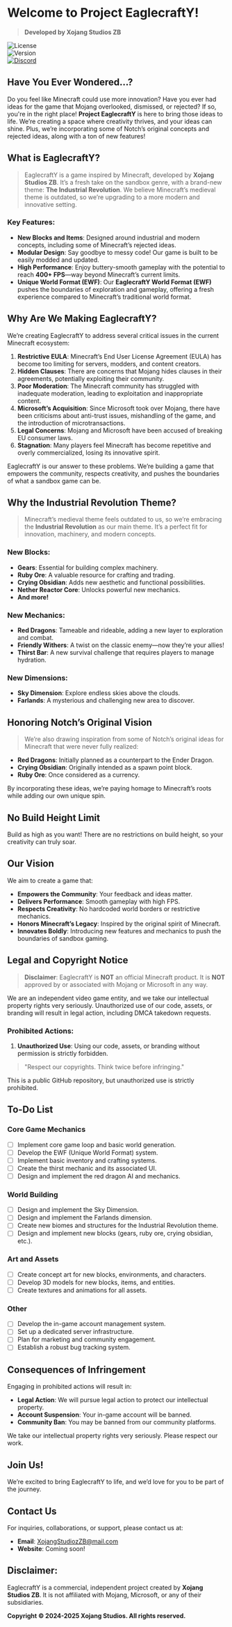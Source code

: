 # Welcome to Project EaglecraftY!
>**Developed by Xojang Studios ZB**  

![License](https://img.shields.io/badge/License-proprietary-red)  
![Version](https://img.shields.io/badge/Version-v0.0-blue)  
[![Discord](https://img.shields.io/badge/Discord-Join%20Our%20Server-7289DA?logo=discord)](https://discord.gg/acN93WBRC5)

## Have You Ever Wondered...?

Do you feel like Minecraft could use more innovation? Have you ever had ideas for the game that Mojang overlooked, dismissed, or rejected? If so, you're in the right place! **Project EaglecraftY** is here to bring those ideas to life. We’re creating a space where creativity thrives, and your ideas can shine. Plus, we’re incorporating some of Notch’s original concepts and rejected ideas, along with a ton of new features!

## What is EaglecraftY?
>EaglecraftY is a game inspired by Minecraft, developed by **Xojang Studios ZB**. It’s a fresh take on the sandbox genre, with a brand-new theme: **The Industrial Revolution**. We believe Minecraft’s medieval theme is outdated, so we’re upgrading to a more modern and innovative setting.

### Key Features:  
- **New Blocks and Items**: Designed around industrial and modern concepts, including some of Minecraft’s rejected ideas.  
- **Modular Design**: Say goodbye to messy code! Our game is built to be easily modded and updated.  
- **High Performance**: Enjoy buttery-smooth gameplay with the potential to reach **400+ FPS**—way beyond Minecraft’s current limits.  
- **Unique World Format (EWF)**: Our **EaglecraftY World Format (EWF)** pushes the boundaries of exploration and gameplay, offering a fresh experience compared to Minecraft’s traditional world format.  

## Why Are We Making EaglecraftY?

We’re creating EaglecraftY to address several critical issues in the current Minecraft ecosystem:  

1. **Restrictive EULA**: Minecraft’s End User License Agreement (EULA) has become too limiting for servers, modders, and content creators.  
2. **Hidden Clauses**: There are concerns that Mojang hides clauses in their agreements, potentially exploiting their community.  
3. **Poor Moderation**: The Minecraft community has struggled with inadequate moderation, leading to exploitation and inappropriate content.  
4. **Microsoft’s Acquisition**: Since Microsoft took over Mojang, there have been criticisms about anti-trust issues, mishandling of the game, and the introduction of microtransactions.  
5. **Legal Concerns**: Mojang and Microsoft have been accused of breaking EU consumer laws.  
6. **Stagnation**: Many players feel Minecraft has become repetitive and overly commercialized, losing its innovative spirit.  

EaglecraftY is our answer to these problems. We’re building a game that empowers the community, respects creativity, and pushes the boundaries of what a sandbox game can be.

## Why the Industrial Revolution Theme?
> Minecraft’s medieval theme feels outdated to us, so we’re embracing the **Industrial Revolution** as our main theme. It’s a perfect fit for innovation, machinery, and modern concepts.  

### New Blocks:  
- **Gears**: Essential for building complex machinery.  
- **Ruby Ore**: A valuable resource for crafting and trading.  
- **Crying Obsidian**: Adds new aesthetic and functional possibilities.  
- **Nether Reactor Core**: Unlocks powerful new mechanics.  
- **And more!**  

### New Mechanics:  
- **Red Dragons**: Tameable and rideable, adding a new layer to exploration and combat.  
- **Friendly Withers**: A twist on the classic enemy—now they’re your allies!  
- **Thirst Bar**: A new survival challenge that requires players to manage hydration.  

### New Dimensions:  
- **Sky Dimension**: Explore endless skies above the clouds.  
- **Farlands**: A mysterious and challenging new area to discover.  

## Honoring Notch’s Original Vision
> We’re also drawing inspiration from some of Notch’s original ideas for Minecraft that were never fully realized:  
- **Red Dragons**: Initially planned as a counterpart to the Ender Dragon.  
- **Crying Obsidian**: Originally intended as a spawn point block.  
- **Ruby Ore**: Once considered as a currency.  

By incorporating these ideas, we’re paying homage to Minecraft’s roots while adding our own unique spin.

## No Build Height Limit
Build as high as you want! There are no restrictions on build height, so your creativity can truly soar.

## Our Vision
We aim to create a game that:  
- **Empowers the Community**: Your feedback and ideas matter.  
- **Delivers Performance**: Smooth gameplay with high FPS.  
- **Respects Creativity**: No hardcoded world borders or restrictive mechanics.  
- **Honors Minecraft’s Legacy**: Inspired by the original spirit of Minecraft.  
- **Innovates Boldly**: Introducing new features and mechanics to push the boundaries of sandbox gaming.  

## Legal and Copyright Notice
> **Disclaimer**: EaglecraftY is **NOT** an official Minecraft product. It is **NOT** approved by or associated with Mojang or Microsoft in any way.  

We are an independent video game entity, and we take our intellectual property rights very seriously. Unauthorized use of our code, assets, or branding will result in legal action, including DMCA takedown requests.  

### Prohibited Actions:  
1. **Unauthorized Use**: Using our code, assets, or branding without permission is strictly forbidden.  

> "Respect our copyrights. Think twice before infringing."  

This is a public GitHub repository, but unauthorized use is strictly prohibited.  

## To-Do List

### Core Game Mechanics  
- [ ] Implement core game loop and basic world generation.  
- [ ] Develop the EWF (Unique World Format) system.  
- [ ] Implement basic inventory and crafting systems.  
- [ ] Create the thirst mechanic and its associated UI.  
- [ ] Design and implement the red dragon AI and mechanics.  

### World Building  
- [ ] Design and implement the Sky Dimension.  
- [ ] Design and implement the Farlands dimension.  
- [ ] Create new biomes and structures for the Industrial Revolution theme.  
- [ ] Design and implement new blocks (gears, ruby ore, crying obsidian, etc.).  

### Art and Assets  
- [ ] Create concept art for new blocks, environments, and characters.  
- [ ] Develop 3D models for new blocks, items, and entities.  
- [ ] Create textures and animations for all assets.  

### Other  
- [ ] Develop the in-game account management system.  
- [ ] Set up a dedicated server infrastructure.  
- [ ] Plan for marketing and community engagement.  
- [ ] Establish a robust bug tracking system.  

## Consequences of Infringement 

Engaging in prohibited actions will result in:  
- **Legal Action**: We will pursue legal action to protect our intellectual property.  
- **Account Suspension**: Your in-game account will be banned.  
- **Community Ban**: You may be banned from our community platforms.  

We take our intellectual property rights very seriously. Please respect our work.  

## Join Us!

We’re excited to bring EaglecraftY to life, and we’d love for you to be part of the journey.  

## Contact Us 
For inquiries, collaborations, or support, please contact us at:  
- **Email**: XojangStudiozZB@mail.com  
- **Website**: Coming soon!  

## Disclaimer:
EaglecraftY is a commercial, independent project created by **Xojang Studios ZB**. It is not affiliated with Mojang, Microsoft, or any of their subsidiaries.  

**Copyright © 2024-2025 Xojang Studios. All rights reserved.**